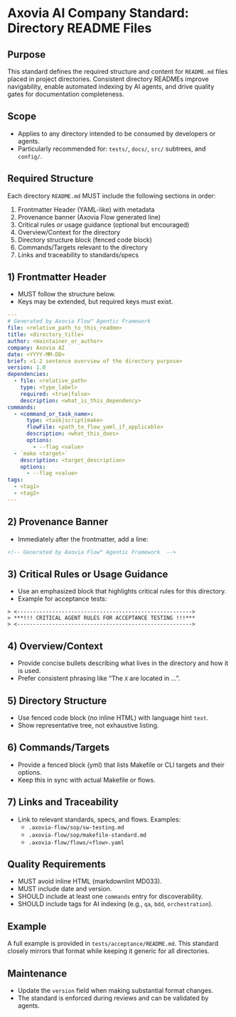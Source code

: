 # Axovia AI Company Standard: Directory README Files

## Purpose

This standard defines the required structure and content for `README.md` files placed in project directories. Consistent directory READMEs improve navigability, enable automated indexing by AI agents, and drive quality gates for documentation completeness.

## Scope

- Applies to any directory intended to be consumed by developers or agents.
- Particularly recommended for: `tests/`, `docs/`, `src/` subtrees, and `config/`.

## Required Structure

Each directory `README.md` MUST include the following sections in order:

1. Frontmatter Header (YAML-like) with metadata
2. Provenance banner (Axovia Flow generated line)
3. Critical rules or usage guidance (optional but encouraged)
4. Overview/Context for the directory
5. Directory structure block (fenced code block)
6. Commands/Targets relevant to the directory
7. Links and traceability to standards/specs

## 1) Frontmatter Header

- MUST follow the structure below.
- Keys may be extended, but required keys must exist.

```yaml
---
# Generated by Axovia Flow™ Agentic Framework
file: <relative_path_to_this_readme>
title: <directory_title>
author: <maintainer_or_author>
company: Axovia AI
date: <YYYY-MM-DD>
brief: <1-2 sentence overview of the directory purpose>
version: 1.0
dependencies:
  - file: <relative_path>
    type: <type_label>
    required: <true|false>
    description: <what_is_this_dependency>
commands:
  - <command_or_task_name>:
      type: <task|script|make>
      flowFile: <path_to_flow_yaml_if_applicable>
      description: <what_this_does>
      options:
        - --flag <value>
  - `make <target>`
    description: <target_description>
    options:
      - --flag <value>
tags:
  - <tag1>
  - <tag2>
---
```

## 2) Provenance Banner

- Immediately after the frontmatter, add a line:

```html
<!-- Generated by Axovia Flow™ Agentic Framework  -->
```

## 3) Critical Rules or Usage Guidance

- Use an emphasized block that highlights critical rules for this directory.
- Example for acceptance tests:

```text
> <------------------------------------------------------->
> ***!!! CRITICAL AGENT RULES FOR ACCEPTANCE TESTING !!!***
> <------------------------------------------------------->
```

## 4) Overview/Context

- Provide concise bullets describing what lives in the directory and how it is used.
- Prefer consistent phrasing like “The `X` are located in …”.

## 5) Directory Structure

- Use fenced code block (no inline HTML) with language hint `text`.
- Show representative tree, not exhaustive listing.

## 6) Commands/Targets

- Provide a fenced block (yml) that lists Makefile or CLI targets and their options.
- Keep this in sync with actual Makefile or flows.

## 7) Links and Traceability

- Link to relevant standards, specs, and flows. Examples:
  - `.axovia-flow/sop/sw-testing.md`
  - `.axovia-flow/sop/makefile-standard.md`
  - `.axovia-flow/flows/<flow>.yaml`

## Quality Requirements

- MUST avoid inline HTML (markdownlint MD033).
- MUST include date and version.
- SHOULD include at least one `commands` entry for discoverability.
- SHOULD include tags for AI indexing (e.g., `qa`, `bdd`, `orchestration`).

## Example

A full example is provided in `tests/acceptance/README.md`. This standard closely mirrors that format while keeping it generic for all directories.

## Maintenance

- Update the `version` field when making substantial format changes.
- The standard is enforced during reviews and can be validated by agents.
